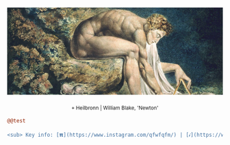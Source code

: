 ![](./img/template5_github.png)
<p align="center"> <sub>⌖ Heilbronn | William Blake, 'Newton' </sub></p>

```diff
@@test

<sub> Key info: [𝝿](https://www.instagram.com/qfwfqfm/) | [𝒾](https://www.linkedin.com/feed/) </sub>
```


